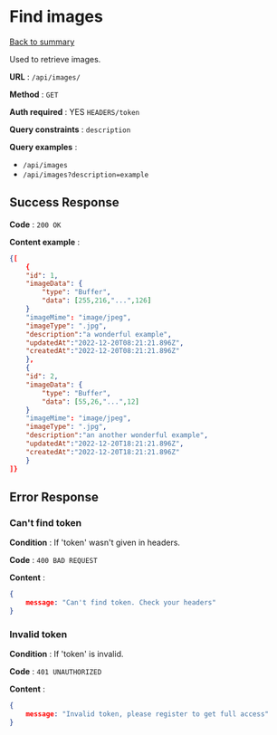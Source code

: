 # Find images

[Back to summary](../../README.md)  

Used to retrieve images.

**URL** : `/api/images/`

**Method** : `GET`

**Auth required** : YES `HEADERS/token`

**Query constraints** : `description`

**Query examples** :

* `/api/images`
* `/api/images?description=example`

## Success Response

**Code** : `200 OK`

**Content example** :

```json
{[
    {
    "id": 1,
    "imageData": {
        "type": "Buffer", 
        "data": [255,216,"...",126]
    }
    "imageMime": "image/jpeg",
    "imageType": ".jpg",
    "description":"a wonderful example", 
    "updatedAt":"2022-12-20T08:21:21.896Z", 
    "createdAt":"2022-12-20T08:21:21.896Z"
    },
    {
    "id": 2,
    "imageData": {
        "type": "Buffer", 
        "data": [55,26,"...",12]
    }
    "imageMime": "image/jpeg",
    "imageType": ".jpg",
    "description":"an another wonderful example", 
    "updatedAt":"2022-12-20T18:21:21.896Z", 
    "createdAt":"2022-12-20T18:21:21.896Z"
    }
]}
```

## Error Response

### Can't find token

**Condition** : If 'token' wasn't given in headers.

**Code** : `400 BAD REQUEST`

**Content** :

```json
{
    message: "Can't find token. Check your headers"
}
```

### Invalid token

**Condition** : If 'token' is invalid.

**Code** : `401 UNAUTHORIZED`

**Content** :

```json
{
    message: "Invalid token, please register to get full access"
}
```
